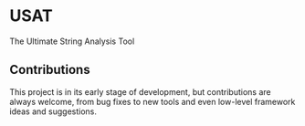 # USAT
The Ultimate String Analysis Tool


## Contributions
This project is in its early stage of development, but contributions are always welcome, from bug fixes to new tools and even low-level framework ideas and suggestions.
